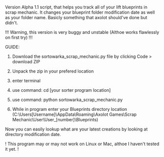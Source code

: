 Version Alpha 1.1 script, that helps you track all of your lift blueprints in scrap mechanic.
It changes your blueprint folder modification date as well as your folder name. Basicly something that axolot should've done but didn't.

!!! Warning, this version is very buggy and unstable (Althoe works flawlessly on first try) !!!

GUIDE:

1. Download the sortowarka_scrap_mechanic.py file by clicking Code > download ZIP

2. Unpack the zip in your prefered location

3. enter terminal

4. use command: cd [your sorter program location]

5. use command: python sortowarka_scrap_mechanic.py

6. While in program enter your Blueprints directory location (C:\Users\[Username]\AppData\Roaming\Axolot Games\Scrap Mechanic\User\User\_[number]\Blueprints)

Now you can easily lookup what are your latest creations by looking at directory modification date.

! This program may or may not work on Linux or Mac, althoe I haven't tested it yet. !

